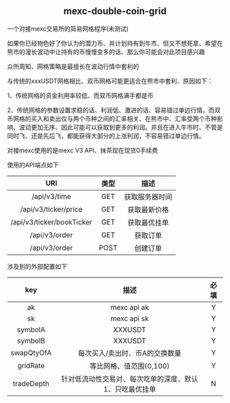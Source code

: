 <center>
  <h2>
    mexc-double-coin-grid
  </h2>
</center>

一个对接mexc交易所的简易网格程序(未测试)

如果你已经物色好了你认为的潜力币、并计划持有到牛市、但又不想死拿、希望在熊市的漫长波动中让持有的币慢慢变多的话、那么你可能会对此项目感兴趣

众所周知、网格策略是最擅长在波动行情中套利的

与传统的xxxUSDT网格相比、双币网格可能更适合在熊市中套利、原因如下：

1、传统网格的资金利用率较低、而双币网格满手都是币

2、传统网格的参数设置求稳的话、利润低、激进的话、容易错过单边行情。而双币网格的买入和卖出仅与两个币种之间的汇率相关、在熊市中、汇率受两个币种影响、波动更加无序、因此可能可以获取到更多的利润。并且在进入牛市时、不管是同时飞、还是先后飞，都能获得大部分的上涨利润，不容易错过单边行情。



对接mexc使用的是mexc V3 API、抹茶现在现货0手续费

使用的API端点如下

|            URI            | 类型 |      描述      |
| :-----------------------: | :--: | :------------: |
|       /api/v3/time        | GET  | 获取服务器时间 |
|   /api/v3/ticker/price    | GET  |  获取最新价格  |
| /api/v3/ticker/bookTicker | GET  |  获取最优挂单  |
|       /api/v3/order       | GET  |    获取订单    |
|       /api/v3/order       | POST |    创建订单    |



涉及到的外部配置如下

|    key     |                          描述                           | 必填 |
| :--------: | :-----------------------------------------------------: | :--: |
|     ak     |                       mexc api ak                       |  Y   |
|     sk     |                       mexc api sk                       |  Y   |
|  symbolA   |                         XXXUSDT                         |  Y   |
|  symbolB   |                         XXXUSDT                         |  Y   |
| swapQtyOfA |             每次买入/卖出时、币A的交换数量              |  Y   |
|  gridRate  |                 等比网格、值范围(0,100)                 |  Y   |
| tradeDepth | 针对低流动性交易对、每次吃单的深度、默认1、只吃最优挂单 |  N   |



# 


